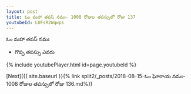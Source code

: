 ```yaml
---
layout: post
title: ఓం మహా తపస్ నమః- 1008 రోజుల తపస్సులో రోజు 137
youtubeId: LUFsR2Wqwps
---
```

 
 
 ఓం మహా తపస్ నమః  
 
 -  గొప్ప తపస్సు ఎవరు 
 
  
 
  
 
 
 
 
 
 


{% include youtubePlayer.html id=page.youtubeId %}
 
[Next]({{ site.baseurl }}{% link  split2/_posts/2018-08-15-ఓం ఘోరాయ నమః- 1008 రోజుల తపస్సులో రోజు 136.md%})
 
